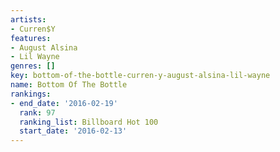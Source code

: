 ```yaml
---
artists:
- Curren$Y
features:
- August Alsina
- Lil Wayne
genres: []
key: bottom-of-the-bottle-curren-y-august-alsina-lil-wayne
name: Bottom Of The Bottle
rankings:
- end_date: '2016-02-19'
  rank: 97
  ranking_list: Billboard Hot 100
  start_date: '2016-02-13'
---
```


